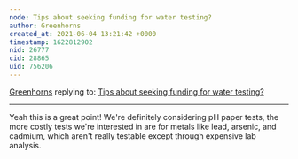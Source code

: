 ```yaml
---
node: Tips about seeking funding for water testing?
author: Greenhorns
created_at: 2021-06-04 13:21:42 +0000
timestamp: 1622812902
nid: 26777
cid: 28865
uid: 756206
---
```




[Greenhorns](../profile/Greenhorns) replying to: [Tips about seeking funding for water testing?](../notes/Greenhorns/06-02-2021/tips-about-seeking-funding-for-water-testing)

----
Yeah this is a great point! We're definitely considering pH paper tests, the more costly tests we're interested in are for metals like lead, arsenic, and cadmium, which aren't really testable except through expensive lab analysis.
